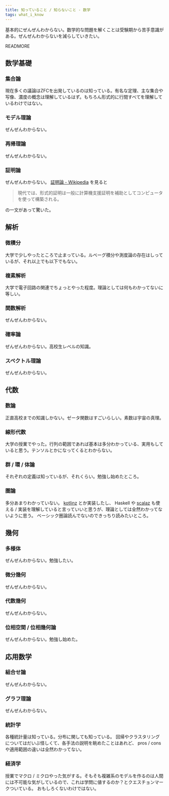 ```yaml
---
title: 知っていること / 知らないこと - 数学
tags: what_i_know
---
```


基本的にぜんぜんわからない。数学的な問題を解くことは受験期から苦手意識がある。ぜんぜんわからないを減らしていきたい。

READMORE

## 数学基礎

### 集合論

現在多くの議論はZFCを出発しているのは知っている。有名な定理、主な集合や写像、濃度の概念は理解しているはず。もちろん形式的に行間すべてを理解しているわけではない。

### モデル理論
ぜんぜんわからない。

### 再帰理論
ぜんぜんわからない。

### 証明論
ぜんぜんわからない。 [証明論 - Wikipedia](https://ja.wikipedia.org/wiki/証明論) を見ると

> 現代では、形式的証明は一般に計算機支援証明を補助としてコンピュータを使って構築される。

の一文があって驚いた。

## 解析

### 微積分
大学で少しやったところで止まっている。ルベーグ積分や測度論の存在はしっているが、それ以上でも以下でもない。

### 複素解析
大学で電子回路の関連でちょっとやった程度。理論としては何もわかってないに等しい。

### 関数解析
ぜんぜんわからない。

### 確率論
ぜんぜんわからない。高校生レベルの知識。

### スペクトル理論
ぜんぜんわからない。

## 代数

### 数論
正直高校までの知識しかない。ゼータ関数はすごいらしい。素数は宇宙の真理。

### 線形代数
大学の授業でやった。行列の範囲であれば基本は多分わかっている、実用もしていると思う。テンソルとかになってくるとわからない。

### 群 / 環 / 体論

それぞれの定義は知っているが、それくらい。勉強し始めたところ。

### 圏論
多分あまりわかっていない。 [kotlinz](https://github.com/kotlinz/kotlinz) とか実装したし、 Haskell や [scalaz](https://github.com/scalaz/scalaz) も使える / 実装を理解していると言っていいと思うが、理論としては全然わかってないように思う。 ベーシック圏論読んでないのできっちり読みたいところ。

## 幾何

### 多様体
ぜんぜんわからない。勉強したい。

### 微分幾何
ぜんぜんわからない。

### 代数幾何
ぜんぜんわからない。

### 位相空間 / 位相幾何論
ぜんぜんわからない。勉強し始めた。

## 応用数学

### 組合せ論
ぜんぜんわからない。

### グラフ理論
ぜんぜんわからない。

### 統計学

各種統計量は知っている。分布に関しても知っている。
回帰やクラスタリングについてはだいぶ怪しくて、各手法の説明を眺めたことはあれど、 pros / cons や適用範囲の違いは全然わかってない。

### 経済学

授業でマクロ / ミクロやった気がする。そもそも複雑系のモデルを作るのは人間には不可能な気がしているので、これは学問に値するのか？とクエスチョンマークついている。
おもしろくないわけではない。
